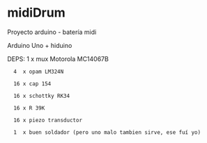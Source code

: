 # midiDrum
Proyecto arduino - batería midi

Arduino Uno + hiduino

DEPS: 1  x mux Motorola MC14067B

      4  x opam LM324N
      
      16 x cap 154
      
      16 x schottky RK34
      
      16 x R 39K
      
      16 x piezo transductor
      
      1  x buen soldador (pero uno malo tambien sirve, ese fuí yo)
